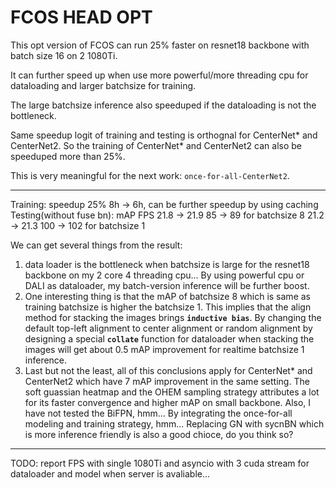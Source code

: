 # FCOS HEAD OPT

This opt version of FCOS can run 25% faster on resnet18 backbone with
batch size 16 on 2 1080Ti.

It can further speed up when use more powerful/more threading cpu for dataloading and larger batchsize for training.

The large batchsize inference also speeduped if the dataloading is not
the bottleneck.

Same speedup logit of training and testing is orthognal for CenterNet\*
and CenterNet2.
So the training of CenterNet\* and CenterNet2 can also be speeduped more than 25%.

This is very meaningful for the next work: `once-for-all-CenterNet2`.

----------------------

Training:
	speedup 25% 8h -> 6h, can be further speedup by using caching
Testing(without fuse bn):
	     mAP 	        FPS
        21.8 -> 21.9         85 -> 89      for batchsize 8
	21.2 -> 21.3  	   100 -> 102 	   for batchsize 1

We can get several things from the result:
1. data loader is the bottleneck when batchsize is large for the resnet18 backbone on my 2 core 4 threading cpu...
   By using powerful cpu or DALI as dataloader, my batch-version inference will be further boost.
2. One interesting thing is that the mAP of batchsize 8 which is same as training batchsize is higher the batchsize 1.
   This implies that the align method for stacking the images brings **`inductive bias`**.
   By changing the default top-left alignment to center alignment or random alignment by designing a special **`collate`** function
   for dataloader when stacking the images will get about 0.5 mAP improvement for realtime batchsize 1 inference.
3. Last but not the least, all of this conclusions apply for CenterNet* and CenterNet2 which have 7 mAP improvement in the same setting.
   The soft guassian heatmap and the OHEM sampling strategy attributes a lot for its faster convergence and higher mAP on small backbone.
   Also, I have not tested the BiFPN, hmm...
   By integrating the once-for-all modeling and training strategy, hmm...
   Replacing GN with sycnBN which is more inference friendly is also a good chioce, do you think so?
   
------------------------

TODO: report FPS with single 1080Ti and asyncio with 3 cuda stream for dataloader and model
      when server is avaliable...
